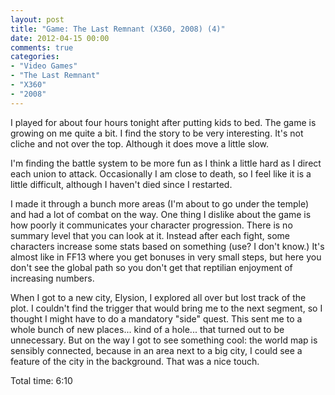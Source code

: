 ```yaml
---
layout: post
title: "Game: The Last Remnant (X360, 2008) (4)"
date: 2012-04-15 00:00
comments: true
categories:
- "Video Games"
- "The Last Remnant"
- "X360"
- "2008"
---
```


I played for about four hours tonight after putting kids to
bed. The game is growing on me quite a bit. I find the story to be
very interesting. It's not cliche and not over the top. Although
it does move a little slow.

I'm finding the battle system to be more fun as I think a little
hard as I direct each union to attack. Occasionally I am close to
death, so I feel like it is a little difficult, although I haven't
died since I restarted.

I made it through a bunch more areas (I'm about to go under the
temple) and had a lot of combat on the way. One thing I dislike
about the game is how poorly it communicates your character
progression. There is no summary level that you can look at
it. Instead after each fight, some characters increase some stats
based on something (use? I don't know.) It's almost like in FF13
where you get bonuses in very small steps, but here you don't see
the global path so you don't get that reptilian enjoyment of
increasing numbers.

When I got to a new city, Elysion, I explored all over but lost
track of the plot. I couldn't find the trigger that would bring me
to the next segment, so I thought I might have to do a mandatory
"side" quest. This sent me to a whole bunch of new places... kind
of a hole... that turned out to be unnecessary. But on the way I
got to see something cool: the world map is sensibly connected,
because in an area next to a big city, I could see a feature of
the city in the background. That was a nice touch.

Total time: 6:10
